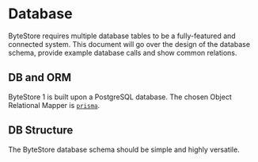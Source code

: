 # Database

ByteStore requires multiple database tables to be a fully-featured and connected system. This document will go over the design of the database schema, provide example database calls and show common relations.

## DB and ORM
ByteStore 1 is built upon a PostgreSQL database.
The chosen Object Relational Mapper is [`prisma`](https://www.prisma.io/).

## DB Structure
The ByteStore database schema should be simple and highly versatile.